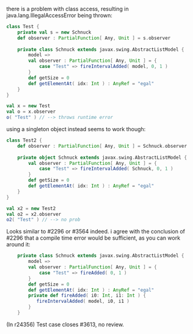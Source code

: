 there is a problem with class access, resulting in java.lang.IllegalAccessError being thrown:

```scala
class Test {
    private val s = new Schnuck
    def observer : PartialFunction[ Any, Unit ] = s.observer
    
    private class Schnuck extends javax.swing.AbstractListModel {
        model =>
        val observer : PartialFunction[ Any, Unit ] = {
            case "Test" => fireIntervalAdded( model, 0, 1 )
        }
        def getSize = 0
        def getElementAt( idx: Int ) : AnyRef = "egal"
    }
}

val x = new Test
val o = x.observer
o( "Test" ) // --> throws runtime error
```

using a singleton object instead seems to work though:

```scala
class Test2 {
    def observer : PartialFunction[ Any, Unit ] = Schnuck.observer
    
    private object Schnuck extends javax.swing.AbstractListModel {
        val observer : PartialFunction[ Any, Unit ] = {
            case "Test" => fireIntervalAdded( Schnuck, 0, 1 )
        }
        def getSize = 0
        def getElementAt( idx: Int ) : AnyRef = "egal"
    }
}

val x2 = new Test2
val o2 = x2.observer
o2( "Test" ) // --> no prob
```
Looks similar to #2296 or #3564
indeed. i agree with the conclusion of #2296 that a compile time error would be sufficient, as you can work around it:

```scala
    private class Schnuck extends javax.swing.AbstractListModel {
        model =>
        val observer : PartialFunction[ Any, Unit ] = {
            case "Test" => fireAdded( 0, 1 )
        }
        def getSize = 0
        def getElementAt( idx: Int ) : AnyRef = "egal"
        private def fireAdded( i0: Int, i1: Int ) {
           fireIntervalAdded( model, i0, i1 )
        }
    }
```
(In r24356) Test case closes #3613, no review.
